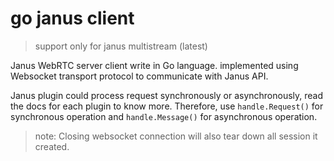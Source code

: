# go janus client

> support only for janus multistream (latest)

Janus WebRTC server client write in Go language. implemented using Websocket transport protocol to communicate with Janus API.

Janus plugin could process request synchronously or asynchronously, read the docs for each plugin to know more.
Therefore, use `handle.Request()` for synchronous operation and `handle.Message()` for asynchronous operation.

> note: Closing websocket connection will also tear down all session it created.